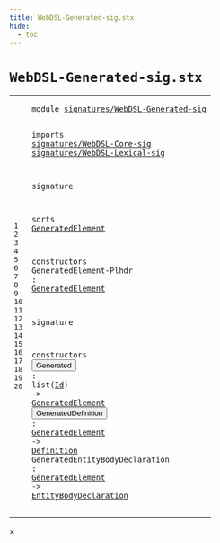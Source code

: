 ```yaml
---
title: WebDSL-Generated-sig.stx
hide:
  - toc
---
```


# `WebDSL-Generated-sig.stx`



[pdmosses/webdsl-statix/webdslstatix/src-gen/statix/signatures/WebDSL-Generated-sig.stx]: https://github.com/pdmosses/webdsl-statix/blob/master/webdslstatix/src-gen/statix/signatures/WebDSL-Generated-sig.stx "The source file on GitHub"

<div class="stx"><table class="highlighttable"><tbody><tr><td class="linenos"><div class="linenodiv"><pre><span></span>1
2
3
4
5
6
7
8
9
10
11
12
13
14
15
16
17
18
19
20
</pre></div></td>
<td class="code"><pre><code><span class="keyword">module</span> <a href="../webdsl-statix-sig.stx/#signatures/WebDSL-Generated-sig_15_3" id="signatures/WebDSL-Generated-sig_1_8" title="Referenced at ../webdsl-statix-sig.stx line 15"><span class="token sort_Id">signatures/WebDSL-Generated-sig</span></a>

<span class="keyword">imports</span>
  <a href="../WebDSL-Core-sig.stx/#signatures/WebDSL-Core-sig_1_8" id="signatures/WebDSL-Core-sig_4_3" title="Defined at ../WebDSL-Core-sig.stx line 1"><span class="token sort_Id">signatures/WebDSL-Core-sig</span></a>
  <a href="../WebDSL-Lexical-sig.stx/#signatures/WebDSL-Lexical-sig_1_8" id="signatures/WebDSL-Lexical-sig_5_3" title="Defined at ../WebDSL-Lexical-sig.stx line 1"><span class="token sort_Id">signatures/WebDSL-Lexical-sig</span></a>

<span class="keyword">signature</span>

  <span class="keyword">sorts</span>
    <span class="cons_SortDecl"><a href="#GeneratedElement_13_30" id="GeneratedElement_10_5" title="Referenced at line 13, 18, 19, 20"><span class="token sort_Id">GeneratedElement</span></a></span>

  <span class="keyword">constructors</span>
    <span class="cons_OpDecl"><span id="GeneratedElement-Plhdr_13_5" title="Not referenced"><span class="token sort_Id">GeneratedElement-Plhdr</span></span> <span class="operator">:</span> <span class="cons_SimpleSort"><a href="#GeneratedElement_10_5" id="GeneratedElement_13_30" title="Defined at line 10"><span class="token sort_Id">GeneratedElement</span></a></span></span>

<span class="keyword">signature</span>

  <span class="keyword">constructors</span>
    <span class="cons_OpDecl"><button class="modal-open" id="Generated_18_5" title="Multi-file references" data-urls="../../../../trans/static-semantics/webdsl-search.stx/#Generated_86_32 line 86; ../../../../trans/static-semantics/entities/generated-functions.stx/#Generated_19_32 line 19, 45"><span class="token sort_Id">Generated</span></button> <span class="operator">:</span> <span class="keyword">list</span><span class="operator">(</span><span class="cons_SimpleSort"><a href="../WebDSL-Lexical-sig.stx/#Id_14_5" id="Id_18_22" title="Defined at ../WebDSL-Lexical-sig.stx line 14"><span class="token sort_Id">Id</span></a></span><span class="operator">)</span> <span class="operator">-&gt;</span> <span class="cons_SimpleSort"><a href="#GeneratedElement_10_5" id="GeneratedElement_18_29" title="Defined at line 10"><span class="token sort_Id">GeneratedElement</span></a></span></span>
    <span class="cons_OpDecl"><button class="modal-open" id="GeneratedDefinition_19_5" title="Multi-file references" data-urls="../../../../trans/static-semantics/webdsl-search.stx/#GeneratedDefinition_86_12 line 86; ../../../../trans/static-semantics/entities/generated-functions.stx/#GeneratedDefinition_19_12 line 19, 45"><span class="token sort_Id">GeneratedDefinition</span></button> <span class="operator">:</span> <span class="cons_SimpleSort"><a href="#GeneratedElement_10_5" id="GeneratedElement_19_27" title="Defined at line 10"><span class="token sort_Id">GeneratedElement</span></a></span> <span class="operator">-&gt;</span> <span class="cons_SimpleSort"><a href="../WebDSL-Core-sig.stx/#Definition_20_5" id="Definition_19_47" title="Defined at ../WebDSL-Core-sig.stx line 20"><span class="token sort_Id">Definition</span></a></span></span>
    <span class="cons_OpDecl"><span id="GeneratedEntityBodyDeclaration_20_5" title="Not referenced"><span class="token sort_Id">GeneratedEntityBodyDeclaration</span></span> <span class="operator">:</span> <span class="cons_SimpleSort"><a href="#GeneratedElement_10_5" id="GeneratedElement_20_38" title="Defined at line 10"><span class="token sort_Id">GeneratedElement</span></a></span> <span class="operator">-&gt;</span> <span class="cons_SimpleSort"><a href="../WebDSL-DataModel-sig.stx/#EntityBodyDeclaration_11_5" id="EntityBodyDeclaration_20_58" title="Defined at ../WebDSL-DataModel-sig.stx line 11"><span class="token sort_Id">EntityBodyDeclaration</span></a></span></span>
</code></pre></td></tr></tbody></table></div>

<div id="modal">
  <div id="modal-content">
    <span id="modal-close">&times;</span>
    <h2 id="modal-h2"></h2>
    <p  id="modal-p"></p>
    <ul id="modal-ul"></ul>
  </div>
</div>
